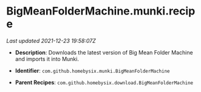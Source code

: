 # BigMeanFolderMachine.munki.recipe

_Last updated 2021-12-23 19:58:07Z_

- **Description**: Downloads the latest version of Big Mean Folder Machine and imports it into Munki.

- **Identifier**: `com.github.homebysix.munki.BigMeanFolderMachine`

- **Parent Recipes**: `com.github.homebysix.download.BigMeanFolderMachine`